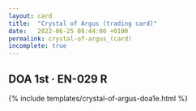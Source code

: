 ```yaml
---
layout: card
title:  "Crystal of Argus (trading card)"
date:   2022-06-25 08:44:00 +0100
permalink: crystal-of-argus_(card)
incomplete: true
---
```


## DOA 1st &middot; EN-029 R

{% include templates/crystal-of-argus-doa1e.html %}